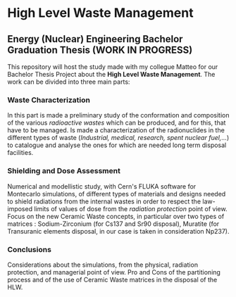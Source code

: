 # High Level Waste Management
## Energy (Nuclear) Engineering Bachelor Graduation Thesis (WORK IN PROGRESS)

This repository will host the study made with my collegue Matteo for our Bachelor Thesis Project about the **High Level Waste Management**.
The work can be divided into three main parts:

### Waste Characterization
In this part is made a preliminary study of the conformation and composition of the various *radioactive wastes* which can be produced, and for this, that have
to be managed. Is made a characterization of the radionuclides in the different types of waste (*Industrial, medical, research, spent nuclear fuel,...*)
to catalogue and analyse the ones for which are needed long term disposal facilities.

### Shielding and Dose Assessment
Numerical and modellistic study, with Cern's FLUKA software for Montecarlo simulations, of different types of materials and designs needed to shield radiations from the internal wastes in order to respect
the law-imposed limits of values of dose from the *radiation protection* point of view. Focus on the new Ceramic Waste concepts, in particular over two types of matrices : Sodium-Zirconium (for Cs137 and Sr90 disposal), Muratite (for Transuranic elements disposal, in our case is taken in consideration Np237).

### Conclusions
Considerations about the simulations, from the physical, radiation protection, and managerial point of view. Pro and Cons of the partitioning process and of the use of Ceramic Waste matrices in the disposal of the HLW.
